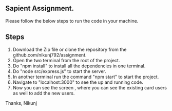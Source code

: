 ## Sapient Assignment.

Please follow the below steps to run the code in your machine.

## Steps

1) Download the Zip file or clone the repository from the github.com/nikunj792/assignment.
2) Open the two terminal from the root of the project.
3) Do "npm install" to install all the dependencies in one terminal.
4) Do "node src/express.js" to start the server.
5) In another terminal run the command "npm start" to start the project.
6) Navigate to "localhost:3000" to see the up and running code.
7) Now you can see the screen , where you can see the existing card users as well to add the new users.



Thanks,
Nikunj